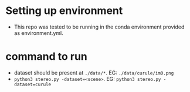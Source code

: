 # Setting up environment
- This repo was tested to be running in the conda environment provided as environment.yml.

# command to run
- dataset should be present at `./data/*`. EG: `./data/curule/im0.png`
- `python3 stereo.py -dataset=<scene>`. EG: `python3 stereo.py -dataset=curule`
